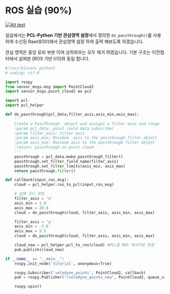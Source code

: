 # ROS 실습 \(90%\)

[![Alt text](https://img.youtube.com/vi/wM7EYNyzejQ/0.jpg)](https://www.youtube.com/watch?v=wM7EYNyzejQ)

실습에서는 **PCL-Python 기반 관심영역 설정**에서 정의한 `do_passthrough()`를 사용하여 수신된 Raw데이터에서 관심영역 설정 하여 출력 해보도록 하겠습니다.

관심 영역은 중앙 로비 부분 이며 상하좌우는 모두 제거 하였습니다. 기본 구조는 이전챕터에서 살펴본 \[ROS 기반 I/O\]와 동일 합니다.

```python
#!/usr/bin/env python3
# coding: utf-8

import rospy
from sensor_msgs.msg import PointCloud2
import sensor_msgs.point_cloud2 as pc2

import pcl
import pcl_helper

def do_passthrough(pcl_data,filter_axis,axis_min,axis_max):
    '''
    Create a PassThrough  object and assigns a filter axis and range.
    :param pcl_data: point could data subscriber
    :param filter_axis: filter axis
    :param axis_min: Minimum  axis to the passthrough filter object
    :param axis_max: Maximum axis to the passthrough filter object
    :return: passthrough on point cloud
    '''
    passthrough = pcl_data.make_passthrough_filter()
    passthrough.set_filter_field_name(filter_axis)
    passthrough.set_filter_limits(axis_min, axis_max)
    return passthrough.filter()

def callback(input_ros_msg):
    cloud = pcl_helper.ros_to_pcl(input_ros_msg)    

    # 실행 코드 부분 
    filter_axis = 'x'
    axis_min = 1.0
    axis_max = 20.0
    cloud = do_passthrough(cloud, filter_axis, axis_min, axis_max)

    filter_axis = 'y'
    axis_min = -7.0
    axis_max = 5.5
    cloud = do_passthrough(cloud, filter_axis, axis_min, axis_max)

    cloud_new = pcl_helper.pcl_to_ros(cloud) #PCL을 ROS 메시지로 변경     
    pub.publish(cloud_new)

if __name__ == "__main__":
    rospy.init_node('tutorial', anonymous=True)

    rospy.Subscriber('velodyne_points', PointCloud2, callback)
    pub = rospy.Publisher("/velodyne_points_new", PointCloud2, queue_size=1)

    rospy.spin()
```

